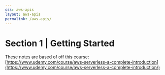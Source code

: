 ```yaml
---
css: aws-apis
layout: aws-apis
permalink: /aws-apis/
---
```


# Section 1 | Getting Started

These notes are based of off this course:  
[https://www.udemy.com/course/aws-serverless-a-complete-introduction](https://www.udemy.com/course/aws-serverless-a-complete-introduction/)